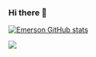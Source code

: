### Hi there 👋

[![Emerson GitHub stats](https://github-readme-stats.vercel.app/api?username=emerson-develcode)](https://github.com/emerson-develcode/github-readme-stats)


<picture>
<source
  srcset="https://github-readme-stats.vercel.app/api?username=emerson-develcode&show_icons=true&theme=dark"
  media="(prefers-color-scheme: dark)"
/>
<source
  srcset="https://github-readme-stats.vercel.app/api?username=emerson-develcode&show_icons=true"
  media="(prefers-color-scheme: light), (prefers-color-scheme: no-preference)"
/>
<img src="https://github-readme-stats.vercel.app/api?username=emerson-develcode&show_icons=true" />
</picture>
